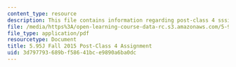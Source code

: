 ```yaml
---
content_type: resource
description: This file contains information regarding post-class 4 sssignment.
file: /media/https%3A/open-learning-course-data-rc.s3.amazonaws.com/5-95j-teaching-college-level-science-and-engineering-fall-2015/3d797793689bf58641bce9890a6ba0dc_MIT5_95JF15_Assignment4.pdf
file_type: application/pdf
resourcetype: Document
title: 5.95J Fall 2015 Post-Class 4 Assignment
uid: 3d797793-689b-f586-41bc-e9890a6ba0dc
---
```

